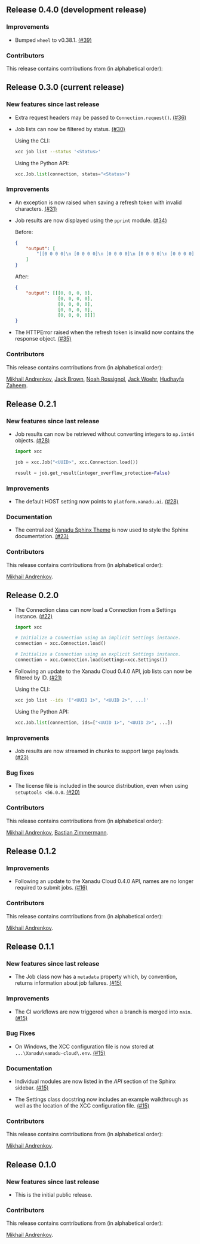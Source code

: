 ## Release 0.4.0 (development release)

### Improvements

* Bumped `wheel` to v0.38.1. [(#39)](https://github.com/XanaduAI/xanadu-cloud-client/pull/39)

### Contributors

This release contains contributions from (in alphabetical order):

## Release 0.3.0 (current release)

### New features since last release

* Extra request headers may be passed to `Connection.request()`.
  [(#36)](https://github.com/XanaduAI/xanadu-cloud-client/pull/36)

* Job lists can now be filtered by status.
  [(#30)](https://github.com/XanaduAI/xanadu-cloud-client/pull/30)

  Using the CLI:

  ```bash
  xcc job list --status '<Status>'
  ```

  Using the Python API:

  ```python
  xcc.Job.list(connection, status="<Status>")
  ```

### Improvements

* An exception is now raised when saving a refresh token with invalid characters.
  [(#31)](https://github.com/XanaduAI/xanadu-cloud-client/pull/31)

* Job results are now displayed using the `pprint` module.
  [(#34)](https://github.com/XanaduAI/xanadu-cloud-client/pull/34)

  Before:

  ```json
  {
      "output": [
          "[[0 0 0 0]\n [0 0 0 0]\n [0 0 0 0]\n [0 0 0 0]\n [0 0 0 0]]"
      ]
  }
  ```

  After:

  ```json
  {
      "output": [[[0, 0, 0, 0],
                  [0, 0, 0, 0],
                  [0, 0, 0, 0],
                  [0, 0, 0, 0],
                  [0, 0, 0, 0]]]
  }
  ```

* The HTTPError raised when the refresh token is invalid now contains the response object.
  [(#35)](https://github.com/XanaduAI/xanadu-cloud-client/pull/35)

### Contributors

This release contains contributions from (in alphabetical order):

[Mikhail Andrenkov](https://github.com/Mandrenkov), [Jack Brown](https://github.com/brownj85), [Noah Rossignol](https://github.com/NIR7cd), [Jack Woehr](https://githup.com/jwoehr), [Hudhayfa Zaheem](https://github.com/HudZah).

## Release 0.2.1

### New features since last release

* Job results can now be retrieved without converting integers to `np.int64` objects.
  [(#28)](https://github.com/XanaduAI/xanadu-cloud-client/pull/28)

  ```python
  import xcc

  job = xcc.Job("<UUID>", xcc.Connection.load())

  result = job.get_result(integer_overflow_protection=False)
  ```

### Improvements

* The default HOST setting now points to `platform.xanadu.ai`.
  [(#28)](https://github.com/XanaduAI/xanadu-cloud-client/pull/28)

### Documentation

* The centralized [Xanadu Sphinx Theme](https://github.com/XanaduAI/xanadu-sphinx-theme)
  is now used to style the Sphinx documentation.
  [(#23)](https://github.com/XanaduAI/xanadu-cloud-client/pull/23)

### Contributors

This release contains contributions from (in alphabetical order):

[Mikhail Andrenkov](https://github.com/Mandrenkov).

## Release 0.2.0

* The Connection class can now load a Connection from a Settings instance.
  [(#22)](https://github.com/XanaduAI/xanadu-cloud-client/pull/22)

  ```python
  import xcc

  # Initialize a Connection using an implicit Settings instance.
  connection = xcc.Connection.load()

  # Initialize a Connection using an explicit Settings instance.
  connection = xcc.Connection.load(settings=xcc.Settings())
  ```

* Following an update to the Xanadu Cloud 0.4.0 API, job lists can now be filtered by ID.
  [(#21)](https://github.com/XanaduAI/xanadu-cloud-client/pull/21)

  Using the CLI:

  ```bash
  xcc job list --ids '["<UUID 1>", "<UUID 2>", ...]'
  ```

  Using the Python API:

  ```python
  xcc.Job.list(connection, ids=["<UUID 1>", "<UUID 2>", ...])
  ```

### Improvements

* Job results are now streamed in chunks to support large payloads.
  [(#23)](https://github.com/XanaduAI/xanadu-cloud-client/pull/23)

### Bug fixes

* The license file is included in the source distribution, even when using `setuptools <56.0.0`.
  [(#20)](https://github.com/XanaduAI/xanadu-cloud-client/pull/20)

### Contributors

This release contains contributions from (in alphabetical order):

[Mikhail Andrenkov](https://github.com/Mandrenkov), [Bastian Zimmermann](https://github.com/BastianZim).

## Release 0.1.2

### Improvements

* Following an update to the Xanadu Cloud 0.4.0 API, names are no longer required to submit jobs.
  [(#16)](https://github.com/XanaduAI/xanadu-cloud-client/pull/16)

### Contributors

This release contains contributions from (in alphabetical order):

[Mikhail Andrenkov](https://github.com/Mandrenkov).

## Release 0.1.1

### New features since last release

* The Job class now has a `metadata` property which, by convention, returns
  information about job failures.
  [(#15)](https://github.com/XanaduAI/xanadu-cloud-client/pull/15)

### Improvements

* The CI workflows are now triggered when a branch is merged into `main`.
  [(#15)](https://github.com/XanaduAI/xanadu-cloud-client/pull/15)

### Bug Fixes

* On Windows, the XCC configuration file is now stored at `...\Xanadu\xanadu-cloud\.env`.
  [(#15)](https://github.com/XanaduAI/xanadu-cloud-client/pull/15)

### Documentation

* Individual modules are now listed in the *API* section of the Sphinx sidebar.
  [(#15)](https://github.com/XanaduAI/xanadu-cloud-client/pull/15)

* The Settings class docstring now includes an example walkthrough as well as
  the location of the XCC configuration file.
  [(#15)](https://github.com/XanaduAI/xanadu-cloud-client/pull/15)

### Contributors

This release contains contributions from (in alphabetical order):

[Mikhail Andrenkov](https://github.com/Mandrenkov).

## Release 0.1.0

### New features since last release

* This is the initial public release.

### Contributors

This release contains contributions from (in alphabetical order):

[Mikhail Andrenkov](https://github.com/Mandrenkov).
